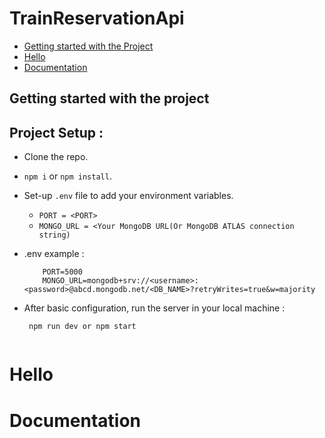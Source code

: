 # TrainReservationApi


- [Getting started with the Project](#getting-started-with-the-project)
- [Hello](#hello)
- [Documentation](#documentation)

## Getting started with the project

## Project Setup : 

- Clone the repo.
- `npm i` or `npm install`.
- Set-up `.env` file to add your environment variables.
    - `PORT = <PORT>`
    -  `MONGO_URL = <Your MongoDB URL(Or MongoDB ATLAS connection string) `

- .env example :
    ``` 
        PORT=5000
        MONGO_URL=mongodb+srv://<username>:<password>@abcd.mongodb.net/<DB_NAME>?retryWrites=true&w=majority

    ```
- After basic configuration, run the server in your local machine :
    ```   
     npm run dev or npm start 
     
    ```











# Hello














# Documentation
